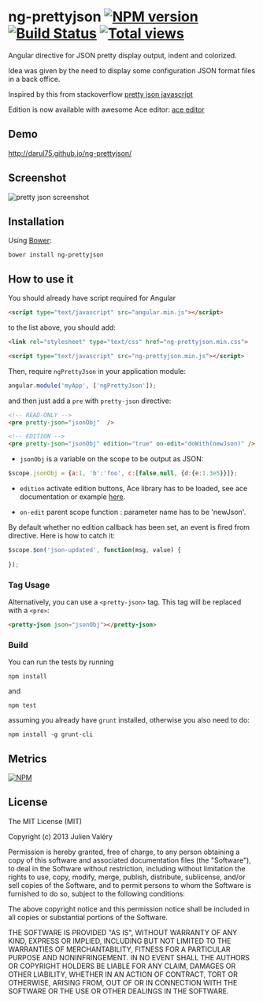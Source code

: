 ng-prettyjson [![NPM version](https://badge.fury.io/js/ng-prettyjson.png)](http://badge.fury.io/js/ng-prettyjson) [![Build Status](https://travis-ci.org/darul75/ng-prettyjson.png?branch=master)](https://travis-ci.org/darul75/ng-prettyjson) [![Total views](https://sourcegraph.com/api/repos/github.com/darul75/ng-prettyjson/counters/views.png)](https://sourcegraph.com/github.com/darul75/ng-prettyjson)
=====================

Angular directive for JSON pretty display output, indent and colorized.

Idea was given by the need to display some configuration JSON format files in a back office.

Inspired by this from stackoverflow
[pretty json javascript](http://stackoverflow.com/questions/4810841/json-pretty-print-using-javascript)

Edition is now available with awesome Ace editor:
[ace editor](http://ace.c9.io/)

Demo
------------
http://darul75.github.io/ng-prettyjson/


Screenshot
------------
![pretty json screenshot](http://darul75.github.io/ng-prettyjson/images/capture.png "pretty json screenshot")

Installation
------------

Using [Bower](http://bower.io):

```
bower install ng-prettyjson
```

How to use it
-------------

You should already have script required for Angular

```html
<script type="text/javascript" src="angular.min.js"></script>
```

to the list above, you should add:

```html
<link rel="stylesheet" type="text/css" href="ng-prettyjson.min.css">
```

```html
<script type="text/javascript" src="ng-prettyjson.min.js"></script>
```

Then, require `ngPrettyJson` in your application module:

```javascript
angular.module('myApp', ['ngPrettyJson']);
```

and then just add a `pre` with `pretty-json` directive:

```html
<!-- READ-ONLY -->
<pre pretty-json="jsonObj"  />

<!-- EDITION -->
<pre pretty-json="jsonObj" edition="true" on-edit="doWith(newJson)" />
```

* `jsonObj` is a variable on the scope to be output as JSON:

```javascript
$scope.jsonObj = {a:1, 'b':'foo', c:[false,null, {d:{e:1.3e5}}]};
```

* `edition` activate edition buttons, Ace library has to be loaded, see ace documentation or example [here](https://github.com/darul75/ng-prettyjson/blob/master/demo/ng-prettyjson.html).

* `on-edit` parent scope function : parameter name has to be 'newJson'.

By default whether no edition callback has been set, an event is fired from directive. Here is how to catch it:

```javascript
$scope.$on('json-updated', function(msg, value) {
	
});
```

### Tag Usage

Alternatively, you can use a `<pretty-json>` tag.  This tag will be replaced with a `<pre>`:

```html
<pretty-json json="jsonObj"></pretty-json>
```

### Build

You can run the tests by running

```
npm install
```
and
```
npm test
```

assuming you already have `grunt` installed, otherwise you also need to do:

```
npm install -g grunt-cli
```

## Metrics

[![NPM](https://nodei.co/npm/ng-prettyjson.png?downloads=true&downloadRank=true&stars=true)](https://nodei.co/npm/ng-prettyjson/)

## License

The MIT License (MIT)

Copyright (c) 2013 Julien Valéry

Permission is hereby granted, free of charge, to any person obtaining a copy
of this software and associated documentation files (the "Software"), to deal
in the Software without restriction, including without limitation the rights
to use, copy, modify, merge, publish, distribute, sublicense, and/or sell
copies of the Software, and to permit persons to whom the Software is
furnished to do so, subject to the following conditions:

The above copyright notice and this permission notice shall be included in
all copies or substantial portions of the Software.

THE SOFTWARE IS PROVIDED "AS IS", WITHOUT WARRANTY OF ANY KIND, EXPRESS OR
IMPLIED, INCLUDING BUT NOT LIMITED TO THE WARRANTIES OF MERCHANTABILITY,
FITNESS FOR A PARTICULAR PURPOSE AND NONINFRINGEMENT. IN NO EVENT SHALL THE
AUTHORS OR COPYRIGHT HOLDERS BE LIABLE FOR ANY CLAIM, DAMAGES OR OTHER
LIABILITY, WHETHER IN AN ACTION OF CONTRACT, TORT OR OTHERWISE, ARISING FROM,
OUT OF OR IN CONNECTION WITH THE SOFTWARE OR THE USE OR OTHER DEALINGS IN
THE SOFTWARE.




